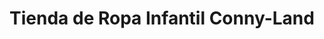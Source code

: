 ---
title: "Tienda de Ropa Infantil Conny-Land"
url: /salamanca/tienda-de-ropa-infantil-conny-land/
shop: Kleidung
---